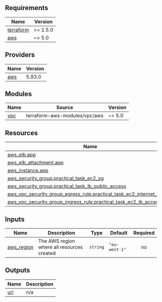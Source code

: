 <!-- BEGIN_TF_DOCS -->
## Requirements

| Name | Version |
|------|---------|
| <a name="requirement_terraform"></a> [terraform](#requirement\_terraform) | >= 1.5.0 |
| <a name="requirement_aws"></a> [aws](#requirement\_aws) | ~> 5.0 |

## Providers

| Name | Version |
|------|---------|
| <a name="provider_aws"></a> [aws](#provider\_aws) | 5.93.0 |

## Modules

| Name | Source | Version |
|------|--------|---------|
| <a name="module_vpc"></a> [vpc](#module\_vpc) | terraform-aws-modules/vpc/aws | ~> 5.0 |

## Resources

| Name | Type |
|------|------|
| [aws_elb.app](https://registry.terraform.io/providers/hashicorp/aws/latest/docs/resources/elb) | resource |
| [aws_elb_attachment.app](https://registry.terraform.io/providers/hashicorp/aws/latest/docs/resources/elb_attachment) | resource |
| [aws_instance.app](https://registry.terraform.io/providers/hashicorp/aws/latest/docs/resources/instance) | resource |
| [aws_security_group.practical_task_ec2_sg](https://registry.terraform.io/providers/hashicorp/aws/latest/docs/resources/security_group) | resource |
| [aws_security_group.practical_task_lb_public_access](https://registry.terraform.io/providers/hashicorp/aws/latest/docs/resources/security_group) | resource |
| [aws_vpc_security_group_egress_rule.practical_task_ec2_internet_access](https://registry.terraform.io/providers/hashicorp/aws/latest/docs/resources/vpc_security_group_egress_rule) | resource |
| [aws_vpc_security_group_ingress_rule.practical_task_ec2_lb_access](https://registry.terraform.io/providers/hashicorp/aws/latest/docs/resources/vpc_security_group_ingress_rule) | resource |

## Inputs

| Name | Description | Type | Default | Required |
|------|-------------|------|---------|:--------:|
| <a name="input_aws_region"></a> [aws\_region](#input\_aws\_region) | The AWS region where all resources created | `string` | `"eu-west-1"` | no |

## Outputs

| Name | Description |
|------|-------------|
| <a name="output_url"></a> [url](#output\_url) | n/a |
<!-- END_TF_DOCS -->